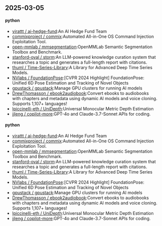 ## 2025-03-05

#### python
* [virattt / ai-hedge-fund](https://github.com/virattt/ai-hedge-fund):An AI Hedge Fund Team
* [commixproject / commix](https://github.com/commixproject/commix):Automated All-in-One OS Command Injection Exploitation Tool.
* [open-mmlab / mmsegmentation](https://github.com/open-mmlab/mmsegmentation):OpenMMLab Semantic Segmentation Toolbox and Benchmark.
* [stanford-oval / storm](https://github.com/stanford-oval/storm):An LLM-powered knowledge curation system that researches a topic and generates a full-length report with citations.
* [thuml / Time-Series-Library](https://github.com/thuml/Time-Series-Library):A Library for Advanced Deep Time Series Models.
* [NVlabs / FoundationPose](https://github.com/NVlabs/FoundationPose):[CVPR 2024 Highlight] FoundationPose: Unified 6D Pose Estimation and Tracking of Novel Objects
* [gpustack / gpustack](https://github.com/gpustack/gpustack):Manage GPU clusters for running AI models
* [DrewThomasson / ebook2audiobook](https://github.com/DrewThomasson/ebook2audiobook):Convert ebooks to audiobooks with chapters and metadata using dynamic AI models and voice cloning. Supports 1,107+ languages!
* [lpiccinelli-eth / UniDepth](https://github.com/lpiccinelli-eth/UniDepth):Universal Monocular Metric Depth Estimation
* [jjleng / copilot-more](https://github.com/jjleng/copilot-more):GPT-4o and Claude-3.7-Sonnet APIs for coding.

#### python
* [virattt / ai-hedge-fund](/virattt/ai-hedge-fund):An AI Hedge Fund Team
* [commixproject / commix](/commixproject/commix):Automated All-in-One OS Command Injection Exploitation Tool.
* [open-mmlab / mmsegmentation](/open-mmlab/mmsegmentation):OpenMMLab Semantic Segmentation Toolbox and Benchmark.
* [stanford-oval / storm](/stanford-oval/storm):An LLM-powered knowledge curation system that researches a topic and generates a full-length report with citations.
* [thuml / Time-Series-Library](/thuml/Time-Series-Library):A Library for Advanced Deep Time Series Models.
* [NVlabs / FoundationPose](/NVlabs/FoundationPose):[CVPR 2024 Highlight] FoundationPose: Unified 6D Pose Estimation and Tracking of Novel Objects
* [gpustack / gpustack](/gpustack/gpustack):Manage GPU clusters for running AI models
* [DrewThomasson / ebook2audiobook](/DrewThomasson/ebook2audiobook):Convert ebooks to audiobooks with chapters and metadata using dynamic AI models and voice cloning. Supports 1,107+ languages!
* [lpiccinelli-eth / UniDepth](/lpiccinelli-eth/UniDepth):Universal Monocular Metric Depth Estimation
* [jjleng / copilot-more](/jjleng/copilot-more):GPT-4o and Claude-3.7-Sonnet APIs for coding.
